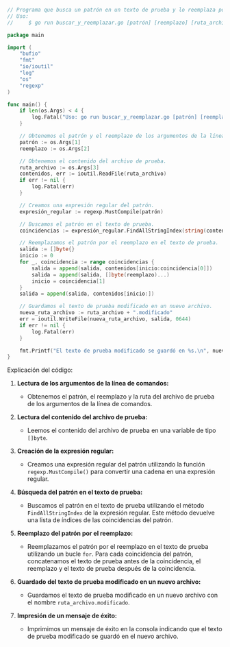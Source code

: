 ```go
// Programa que busca un patrón en un texto de prueba y lo reemplaza por otro.
// Uso:
//     $ go run buscar_y_reemplazar.go [patrón] [reemplazo] [ruta_archivo]

package main

import (
	"bufio"
	"fmt"
	"io/ioutil"
	"log"
	"os"
	"regexp"
)

func main() {
	if len(os.Args) < 4 {
		log.Fatal("Uso: go run buscar_y_reemplazar.go [patrón] [reemplazo] [ruta_archivo]")
	}

	// Obtenemos el patrón y el reemplazo de los argumentos de la línea de comandos.
	patrón := os.Args[1]
	reemplazo := os.Args[2]

	// Obtenemos el contenido del archivo de prueba.
	ruta_archivo := os.Args[3]
	contenidos, err := ioutil.ReadFile(ruta_archivo)
	if err != nil {
		log.Fatal(err)
	}

	// Creamos una expresión regular del patrón.
	expresión_regular := regexp.MustCompile(patrón)

	// Buscamos el patrón en el texto de prueba.
	coincidencias := expresión_regular.FindAllStringIndex(string(contenidos), -1)

	// Reemplazamos el patrón por el reemplazo en el texto de prueba.
	salida := []byte{}
	inicio := 0
	for _, coincidencia := range coincidencias {
		salida = append(salida, contenidos[inicio:coincidencia[0]])
		salida = append(salida, []byte(reemplazo)...)
		inicio = coincidencia[1]
	}
	salida = append(salida, contenidos[inicio:])

	// Guardamos el texto de prueba modificado en un nuevo archivo.
	nueva_ruta_archivo := ruta_archivo + ".modificado"
	err = ioutil.WriteFile(nueva_ruta_archivo, salida, 0644)
	if err != nil {
		log.Fatal(err)
	}

	fmt.Printf("El texto de prueba modificado se guardó en %s.\n", nueva_ruta_archivo)
}
```

Explicación del código:

1. **Lectura de los argumentos de la línea de comandos:**
   - Obtenemos el patrón, el reemplazo y la ruta del archivo de prueba de los argumentos de la línea de comandos.

2. **Lectura del contenido del archivo de prueba:**
   - Leemos el contenido del archivo de prueba en una variable de tipo `[]byte`.

3. **Creación de la expresión regular:**
   - Creamos una expresión regular del patrón utilizando la función `regexp.MustCompile()` para convertir una cadena en una expresión regular.

4. **Búsqueda del patrón en el texto de prueba:**
   - Buscamos el patrón en el texto de prueba utilizando el método `FindAllStringIndex` de la expresión regular. Este método devuelve una lista de índices de las coincidencias del patrón.

5. **Reemplazo del patrón por el reemplazo:**
   - Reemplazamos el patrón por el reemplazo en el texto de prueba utilizando un bucle `for`. Para cada coincidencia del patrón, concatenamos el texto de prueba antes de la coincidencia, el reemplazo y el texto de prueba después de la coincidencia.

6. **Guardado del texto de prueba modificado en un nuevo archivo:**
   - Guardamos el texto de prueba modificado en un nuevo archivo con el nombre `ruta_archivo.modificado`.

7. **Impresión de un mensaje de éxito:**
   - Imprimimos un mensaje de éxito en la consola indicando que el texto de prueba modificado se guardó en el nuevo archivo.